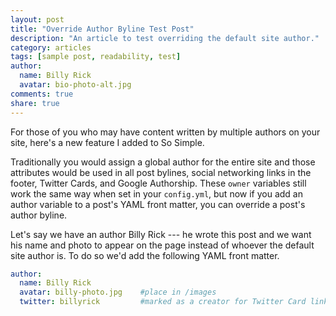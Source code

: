```yaml
---
layout: post
title: "Override Author Byline Test Post"
description: "An article to test overriding the default site author."
category: articles
tags: [sample post, readability, test]
author:
  name: Billy Rick
  avatar: bio-photo-alt.jpg
comments: true
share: true
---
```


For those of you who may have content written by multiple authors on your site, here's a new feature I added to So Simple.

Traditionally you would assign a global author for the entire site and those attributes would be used in all post bylines, social networking links in the footer, Twitter Cards, and Google Authorship. These `owner` variables still work the same way when set in your `config.yml`, but now if you add an author variable to a post's YAML front matter, you can override a post's author byline.

Let's say we have an author Billy Rick --- he wrote this post and we want his name and photo to appear on the page instead of whoever the default site author is. To do so we'd add the following YAML front matter.

``` yaml
author:
  name: Billy Rick
  avatar: billy-photo.jpg    #place in /images
  twitter: billyrick         #marked as a creator for Twitter Card links
```
